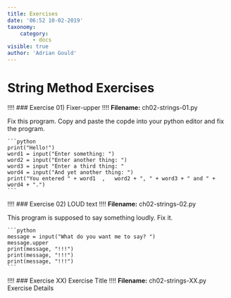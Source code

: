 ```yaml
---
title: Exercises
date: '06:52 10-02-2019'
taxonomy:
    category:
        - docs
visible: true
author: 'Adrian Gould'
---
```


# String Method Exercises

!!!! ### Exercise 01) Fixer-upper
!!!! **Filename:** ch02-strings-01.py

Fix this program. Copy and paste the copde into your python editor and fix the program.

    ```python
    print("Hello!")
    word1 = input("Enter something: ")
    word2 = input("Enter another thing: ")
    word3 = input "Enter a third thing: "
    word4 = input("And yet another thing: ")
    print("You entered " + word1  ,   word2 + ", " + word3 + " and " + word4 + ".")
    ```

!!!! ### Exercise 02) LOUD text
!!!! **Filename:** ch02-strings-02.py

This program is supposed to say something loudly. Fix it.

    ```python
    message = input("What do you want me to say? ")
    message.upper
    print(message, "!!!")
    print(message, "!!!")
    print(message, "!!!")
    ```
    


!!!! ### Exercise XX) Exercise Title
!!!! **Filename:** ch02-strings-XX.py
Exercise Details
